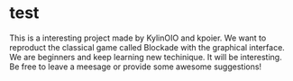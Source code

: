 # test
This is a interesting project made by KylinOIO and kpoier. We want to reproduct the classical game called Blockade with the graphical interface. We are beginners and keep learning new techinique. It will be interesting. Be free to leave a meesage or provide some awesome suggestions!